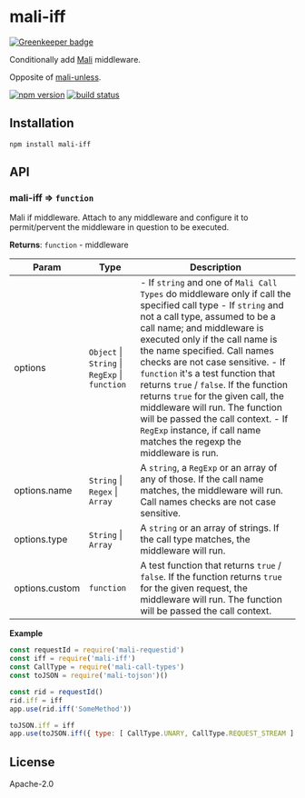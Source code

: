 # mali-iff

[![Greenkeeper badge](https://badges.greenkeeper.io/malijs/iff.svg)](https://greenkeeper.io/)

Conditionally add [Mali](https://github.com/malijs/mali) middleware.

Opposite of [mali-unless](https://github.com/malijs/unless).

[![npm version](https://img.shields.io/npm/v/mali-iff.svg?style=flat-square)](https://www.npmjs.com/package/mali-iff)
[![build status](https://img.shields.io/travis/malijs/iff/master.svg?style=flat-square)](https://travis-ci.org/malijs/iff)

## Installation

```
npm install mali-iff
```

## API

<a name="module_mali-iff"></a>

### mali-iff ⇒ <code>function</code>
Mali if middleware. Attach to any middleware and configure it to permit/pervent the
middleware in question to be executed.

**Returns**: <code>function</code> - middleware  

| Param | Type | Description |
| --- | --- | --- |
| options | <code>Object</code> \| <code>String</code> \| <code>RegExp</code> \| <code>function</code> | - If <code>string</code> and one of <code>Mali Call Types</code> do middleware         only if call the specified call type        - If <code>string</code> and not a call type, assumed to be a call name; and        middleware is executed only if the call name is the name specified. Call names checks are not case sensitive.        - If <code>function</code> it's a test function that returns <code>true</code> / <code>false</code>.        If the function returns <code>true</code> for the given call, the middleware will run.        The function will be passed the call context.        - If <code>RegExp</code> instance, if call name matches the regexp the middleware is run. |
| options.name | <code>String</code> \| <code>Regex</code> \| <code>Array</code> | A <code>string</code>, a <code>RegExp</code> or an array of any of those.                                          If the call name matches, the middleware will run.                                          Call names checks are not case sensitive. |
| options.type | <code>String</code> \| <code>Array</code> | A <code>string</code> or an array of strings.                                     If the call type matches, the middleware will run. |
| options.custom | <code>function</code> | A test function that returns <code>true</code> / <code>false</code>.        If the function returns <code>true</code> for the given request, the middleware will run.        The function will be passed the call context. |

**Example**  
```js
const requestId = require('mali-requestid')
const iff = require('mali-iff')
const CallType = require('mali-call-types')
const toJSON = require('mali-tojson')()

const rid = requestId()
rid.iff = iff
app.use(rid.iff('SomeMethod'))

toJSON.iff = iff
app.use(toJSON.iff({ type: [ CallType.UNARY, CallType.REQUEST_STREAM ] }))
```
## License

  Apache-2.0

